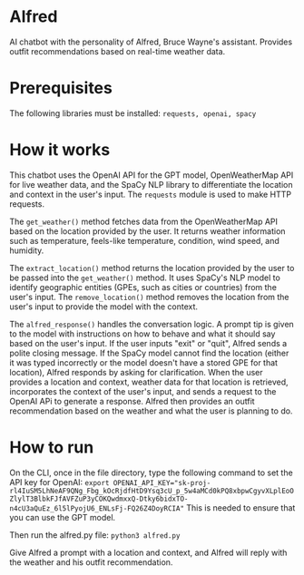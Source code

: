 # Alfred
AI chatbot with the personality of Alfred, Bruce Wayne's assistant. Provides outfit recommendations based on real-time weather data.

# Prerequisites
The following libraries must be installed:
```requests, openai, spacy```

# How it works

This chatbot uses the OpenAI API for the GPT model, OpenWeatherMap API for live weather data, and the SpaCy NLP library to differentiate the location and context in the user's input. The ```requests``` module is used to make HTTP requests.

The ```get_weather()``` method fetches data from the OpenWeatherMap API based on the location provided by the user. It returns weather information such as temperature, feels-like temperature, condition, wind speed, and humidity.

The ```extract_location()``` method returns the location provided by the user to be passed into the ```get_weather()``` method. It uses SpaCy's NLP model to identify geographic entities (GPEs, such as cities or countries) from the user's input. The ```remove_location()``` method removes the location from the user's input to provide the model with the context.

The ```alfred_response()``` handles the conversation logic. A prompt tip is given to the model with instructions on how to behave and what it should say based on the user's input. If the user inputs "exit" or "quit", Alfred sends a polite closing message. If the SpaCy model cannot find the location (either it was typed incorrectly or the model doesn't have a stored GPE for that location), Alfred responds by asking for clarification. When the user provides a location and context, weather data for that location is retrieved, incorporates the context of the user's input, and sends a request to the OpenAI APi to generate a response. Alfred then provides an outfit recommendation based on the weather and what the user is planning to do.

# How to run
On the CLI, once in the file directory, type the following command to set the API key for OpenAI:
```export OPENAI_API_KEY="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"```
This is needed to ensure that you can use the GPT model.

Then run the alfred.py file:
```python3 alfred.py```

Give Alfred a prompt with a location and context, and Alfred will reply with the weather and his outfit recommendation.
